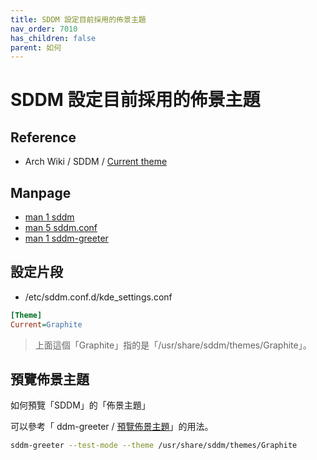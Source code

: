 ```yaml
---
title: SDDM 設定目前採用的佈景主題
nav_order: 7010
has_children: false
parent: 如何
---
```



# SDDM 設定目前採用的佈景主題


## Reference

* Arch Wiki / SDDM / [Current theme](https://wiki.archlinux.org/title/SDDM#Current_theme)


## Manpage

* [man 1 sddm](https://manpages.debian.org/stable/sddm/sddm.1.en.html)
* [man 5 sddm.conf](https://manpages.debian.org/stable/sddm/sddm.conf.5.en.html)
* [man 1 sddm-greeter](https://manpages.debian.org/stable/sddm/sddm-greeter.1.en.html)


## 設定片段

* /etc/sddm.conf.d/kde_settings.conf

``` ini
[Theme]
Current=Graphite
```

> 上面這個「Graphite」指的是「/usr/share/sddm/themes/Graphite」。


## 預覽佈景主題

如何預覽「SDDM」的「佈景主題」

可以參考「 ddm-greeter / [預覽佈景主題](https://samwhelp.github.io/note-about-sddm/read/command/sddm-greeter.html#%E9%A0%90%E8%A6%BD%E4%BD%88%E6%99%AF%E4%B8%BB%E9%A1%8C)」的用法。


``` sh
sddm-greeter --test-mode --theme /usr/share/sddm/themes/Graphite
```
